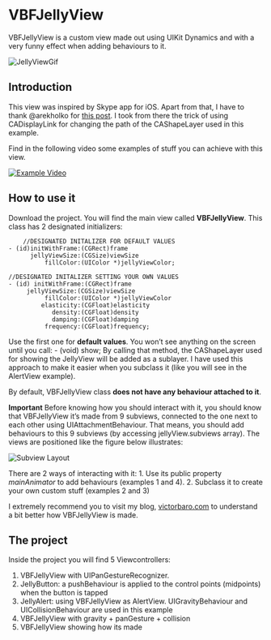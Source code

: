 VBFJellyView
============

VBFJellyView is a custom view made out using UIKit Dynamics and with a very funny effect when adding behaviours to it.

![JellyViewGif](https://d13yacurqjgara.cloudfront.net/users/381133/screenshots/1694358/vbfjellyview.gif)


## Introduction
This view was inspired by Skype app for iOS. 
Apart from that, I have to thank @arekholko for [this post](http://holko.pl/2014/06/26/recreating-skypes-action-sheet-animation/). I took from there the trick of using CADisplayLink for changing the path of the CAShapeLayer used in this example.

Find in the following video some examples of stuff you can achieve with this view.

[![Example Video](http://img.youtube.com/vi/rzcevF0xyM4/0.jpg)](http://youtu.be/rzcevF0xyM4)

	
## How to use it
Download the project. You will find the main view called **VBFJellyView**.  This class has 2 designated initializers:

		//DESIGNATED INITALIZER FOR DEFAULT VALUES
	- (id)initWithFrame:(CGRect)frame
	      jellyViewSize:(CGSize)viewSize
	          fillColor:(UIColor *)jellyViewColor;

	//DESIGNATED INITALIZER SETTING YOUR OWN VALUES
	- (id) initWithFrame:(CGRect)frame
  	     jellyViewSize:(CGSize)viewSize
     	      fillColor:(UIColor *)jellyViewColor
     	     elasticity:(CGFloat)elasticity
     	        density:(CGFloat)density
     	        damping:(CGFloat)damping
     	      frequency:(CGFloat)frequency;

Use the first one for **default values**. 
You won’t see anything on the screen until you call:
	- (void) show;
By calling that method, the CAShapeLayer used for showing the JellyView will be added as a sublayer.
I have used this approach to make it easier when you subclass it (like you will see in the AlertView example).

By default, VBFJellyView class **does not have any behaviour attached to it**.

**Important**
Before knowing how you should interact with it, you should know that VBFJellyView it’s made from 9 subviews, connected to the one next to each other using UIAttachmentBehaviour. 
That means, you should add behaviours to this 9 subviews (by accessing jellyView.subviews array). The views are positioned like the figure below illustrates:

![Subview Layout](http://victorbaro.com/wp-content/uploads/2014/07/VBFJellyView-subviews.png)

There are 2 ways of interacting with it:
	1. Use its public property *mainAnimator* to add behaviours (examples 1 and 4). 
	2. Subclass it to create your own custom stuff (examples 2 and 3)

I extremely recommend you to visit my blog, [victorbaro.com](http://victorbaro.com/) to understand a bit better how VBFJellyView is made. 

## The project
Inside the project you will find 5 Viewcontrollers:

1. VBFJellyView with UIPanGestureRecognizer.
2. JellyButton: a pushBehaviour is applied to the control points (midpoints) when the button is tapped
3. JellyAlert: using VBFJellyView as AlertView. UIGravityBehaviour and UICollisionBehaviour are used in this example
4. VBFJellyView with gravity + panGesture + collision
5. VBFJellyView showing how its made
